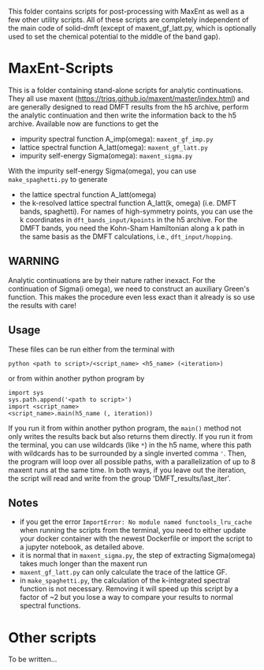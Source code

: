 This folder contains scripts for post-processing with MaxEnt as well as a few other utility scripts. All of these scripts are completely independent of the main code of solid-dmft (except of maxent_gf_latt.py, which is optionally used to set the chemical potential to the middle of the band gap).

# MaxEnt-Scripts

This is a folder containing stand-alone scripts for analytic continuations.
They all use maxent (https://triqs.github.io/maxent/master/index.html) and are generally designed to read DMFT results from the h5 archive, perform the analytic continuation and then write the information back to the h5 archive.
Available now are functions to get the

- impurity spectral function A\_imp(omega): `maxent_gf_imp.py`
- lattice spectral function A\_latt(omega): `maxent_gf_latt.py`
- impurity self-energy Sigma(omega): `maxent_sigma.py`

With the impurity self-energy Sigma(omega), you can use `make_spaghetti.py` to generate

- the lattice spectral function A\_latt(omega)
- the k-resolved lattice spectral function A\_latt(k, omega) (i.e. DMFT bands, spaghetti).
For names of high-symmetry points, you can use the k coordinates in `dft_bands_input/kpoints` in the h5 archive. For the DMFT bands, you need the Kohn-Sham Hamiltonian along a k path in the same basis as the DMFT calculations, i.e., `dft_input/hopping`.

## WARNING

Analytic continuations are by their nature rather inexact.
For the continuation of Sigma(i omega), we need to construct an auxiliary Green's function.
This makes the procedure even less exact than it already is so use the results with care!

## Usage
These files can be run either from the terminal with
```
python <path to script>/<script_name> <h5_name> (<iteration>)
```
or from within another python program by
```
import sys
sys.path.append('<path to script>')
import <script_name>
<script_name>.main(h5_name (, iteration))
```
If you run it from within another python program, the `main()` method not only writes the results back but also returns them directly.
If you run it from the terminal, you can use wildcards (like `*`) in the h5 name, where this path with wildcards has to be surrounded by a single inverted comma `'`.
Then, the program will loop over all possible paths, with a parallelization of up to 8 maxent runs at the same time.
In both ways, if you leave out the iteration, the script will read and write from the group 'DMFT\_results/last\_iter'.

## Notes

- if you get the error `ImportError: No module named functools_lru_cache` when running the scripts from the terminal, you need to either update your docker container with the newest Dockerfile or import the script to a jupyter notebook, as detailed above.
- it is normal that in `maxent_sigma.py`, the step of extracting Sigma(omega) takes much longer than the maxent run
- `maxent_gf_latt.py` can only calculate the trace of the lattice GF.
- in `make_spaghetti.py`, the calculation of the k-integrated spectral function is not necessary.
Removing it will speed up this script by a factor of ~2 but you lose a way to compare your results to normal spectral functions.

# Other scripts

To be written...